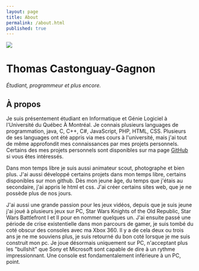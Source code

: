 ```yaml
---
layout: page
title: About
permalink: /about.html
published: true
---
```


<img class="rightimg img200px" src="{{ site.baseurl }}/images/me.jpg"/>

# Thomas Castonguay-Gagnon
_Étudiant, programmeur et plus encore._

## À propos
Je suis présentement étudiant en Informatique et Génie Logiciel à l'Université du Québec À Montréal.
Je connais plusieurs languages de programmation, java, C, C++, C#, JavaScript, PHP, HTML, CSS.
Plusieurs de ses languages ont été appris via mes cours à l'université, mais j'ai tout de même approfondit mes connaissances par mes projets personnels.
Certains des mes projets personnels sont disponibles sur ma page [GitHub](https://github.com/the-prism) si vous êtes intéressés.

Dans mon temps libre je suis aussi animateur scout, photographe et bien plus.
J'ai aussi développé certains projets dans mon temps libre, certains disponibles sur mon github.
Dès mon jeune âge, du temps que j'étais au secondaire, j'ai appris le html et css.
J'ai créer certains sites web, que je ne possède plus de nos jours.

J'ai aussi une grande passion pour les jeux vidéos, depuis que je suis jeune j'ai joué à plusieurs jeux sur PC, Star Wars Knights of the Old Republic, Star Wars Battlefront I et II pour en nommer quelques un.
J'ai ensuite passé une période de crise existentielle dans mon parcours de gamer, je suis tombé du coté obscur des consoles avec ma Xbox 360.
Il y a de cela deux ou trois ans je ne me souviens plus, je suis retourné du bon coté lorsque je me suis construit mon pc.
Je joue désormais uniquement sur PC, n'acceptant plus les "bullshit" que Sony et Microsoft sont capable de dire à un rythme impressionnant.
Une console est fondamentalement inférieure à un PC, point.
